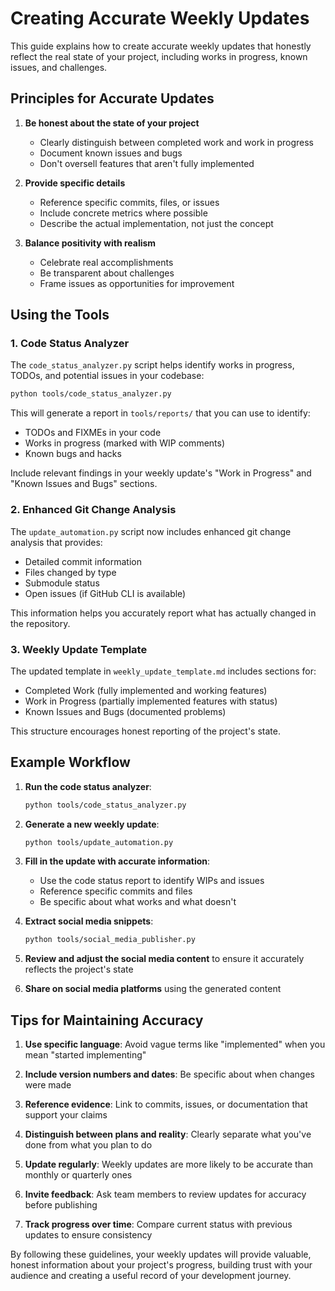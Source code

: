 # Creating Accurate Weekly Updates

This guide explains how to create accurate weekly updates that honestly reflect the real state of your project, including works in progress, known issues, and challenges.

## Principles for Accurate Updates

1. **Be honest about the state of your project**
   - Clearly distinguish between completed work and work in progress
   - Document known issues and bugs
   - Don't oversell features that aren't fully implemented

2. **Provide specific details**
   - Reference specific commits, files, or issues
   - Include concrete metrics where possible
   - Describe the actual implementation, not just the concept

3. **Balance positivity with realism**
   - Celebrate real accomplishments
   - Be transparent about challenges
   - Frame issues as opportunities for improvement

## Using the Tools

### 1. Code Status Analyzer

The `code_status_analyzer.py` script helps identify works in progress, TODOs, and potential issues in your codebase:

```bash
python tools/code_status_analyzer.py
```

This will generate a report in `tools/reports/` that you can use to identify:
- TODOs and FIXMEs in your code
- Works in progress (marked with WIP comments)
- Known bugs and hacks

Include relevant findings in your weekly update's "Work in Progress" and "Known Issues and Bugs" sections.

### 2. Enhanced Git Change Analysis

The `update_automation.py` script now includes enhanced git change analysis that provides:
- Detailed commit information
- Files changed by type
- Submodule status
- Open issues (if GitHub CLI is available)

This information helps you accurately report what has actually changed in the repository.

### 3. Weekly Update Template

The updated template in `weekly_update_template.md` includes sections for:
- Completed Work (fully implemented and working features)
- Work in Progress (partially implemented features with status)
- Known Issues and Bugs (documented problems)

This structure encourages honest reporting of the project's state.

## Example Workflow

1. **Run the code status analyzer**:
   ```bash
   python tools/code_status_analyzer.py
   ```

2. **Generate a new weekly update**:
   ```bash
   python tools/update_automation.py
   ```

3. **Fill in the update with accurate information**:
   - Use the code status report to identify WIPs and issues
   - Reference specific commits and files
   - Be specific about what works and what doesn't

4. **Extract social media snippets**:
   ```bash
   python tools/social_media_publisher.py
   ```

5. **Review and adjust the social media content** to ensure it accurately reflects the project's state

6. **Share on social media platforms** using the generated content

## Tips for Maintaining Accuracy

1. **Use specific language**: Avoid vague terms like "implemented" when you mean "started implementing"

2. **Include version numbers and dates**: Be specific about when changes were made

3. **Reference evidence**: Link to commits, issues, or documentation that support your claims

4. **Distinguish between plans and reality**: Clearly separate what you've done from what you plan to do

5. **Update regularly**: Weekly updates are more likely to be accurate than monthly or quarterly ones

6. **Invite feedback**: Ask team members to review updates for accuracy before publishing

7. **Track progress over time**: Compare current status with previous updates to ensure consistency

By following these guidelines, your weekly updates will provide valuable, honest information about your project's progress, building trust with your audience and creating a useful record of your development journey.
